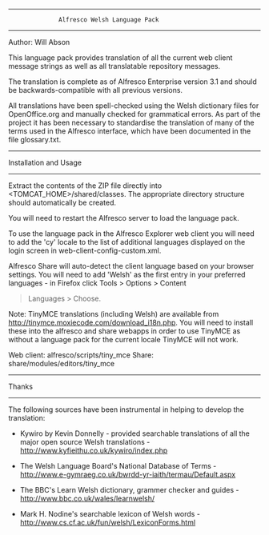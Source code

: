 ********************************************************************
                  Alfresco Welsh Language Pack
********************************************************************

Author: Will Abson

This language pack provides translation of all the current web 
client message strings as well as all translatable repository
messages.

The translation is complete as of Alfresco Enterprise version 3.1 and
should be backwards-compatible with all previous versions.

All translations have been spell-checked using the Welsh dictionary
files for OpenOffice.org and manually checked for grammatical errors. 
As part of the project it has been necessary to standardise the 
translation of many of the terms used in the Alfresco interface, 
which have been documented in the file glossary.txt.

**********************
Installation and Usage
**********************

Extract the contents of the ZIP file directly into 
<TOMCAT_HOME>/shared/classes. The appropriate directory structure 
should automatically be created.

You will need to restart the Alfresco server to load the language pack.

To use the language pack in the Alfresco Explorer web client you will 
need to add the 'cy' locale to the list of additional languages 
displayed on the login screen in web-client-config-custom.xml.

Alfresco Share will auto-detect the client language based on your 
browser settings. You will need to add 'Welsh' as the first entry in 
your preferred languages - in Firefox click Tools > Options > Content
> Languages > Choose.

Note: TinyMCE translations (including Welsh) are available from 
http://tinymce.moxiecode.com/download_i18n.php. You will need to 
install these into the alfresco and share webapps in order to
use TinyMCE as without a language pack for the current locale
TinyMCE will not work.

Web client: alfresco/scripts/tiny_mce
Share: share/modules/editors/tiny_mce

******
Thanks
******

The following sources have been instrumental in helping to develop 
the translation:

 * Kywiro by Kevin Donnelly - provided searchable translations of all
   the major open source Welsh translations - 
   http://www.kyfieithu.co.uk/kywiro/index.php

 * The Welsh Language Board's National Database of Terms - 
   http://www.e-gymraeg.co.uk/bwrdd-yr-iaith/termau/Default.aspx

 * The BBC's Learn Welsh dictionary, grammer checker and guides -
   http://www.bbc.co.uk/wales/learnwelsh/

 * Mark H. Nodine's searchable lexicon of Welsh words -
   http://www.cs.cf.ac.uk/fun/welsh/LexiconForms.html

